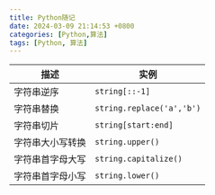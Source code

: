 ```yaml
---
title: Python随记
date: 2024-03-09 21:14:53 +0800
categories: [Python,算法]
tags: [Python, 算法]
---
```


| 描述 | 实例 |
| --- | --- |
| 字符串逆序 | `string[::-1]` |
| 字符串替换 | `string.replace('a','b')` |
| 字符串切片 | `string[start:end]` |
| 字符串大小写转换 | `string.upper()` |
| 字符串首字母大写 | `string.capitalize()` |
| 字符串首字母小写 | `string.lower()` |
